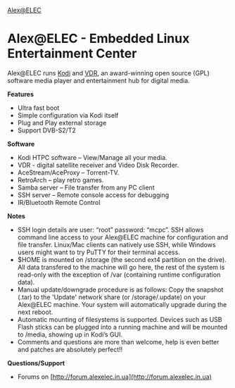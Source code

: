[Alex@ELEC](http://www.alexelec.in.ua)

# Alex@ELEC - Embedded Linux Entertainment Center

Alex@ELEC runs [Kodi](https://matricom.net/kodi/) and [VDR](http://www.tvdr.de), an award-winning open source (GPL)
software media player and entertainment hub for digital media.

**Features**

* Ultra fast boot
* Simple configuration via Kodi itself
* Plug and Play external storage
* Support DVB-S2/T2

**Software**

* Kodi HTPC software – View/Manage all your media.
* VDR - digital satellite receiver and Video Disk Recorder.
* AceStream/AceProxy – Torrent-TV.
* RetroArch – play retro games.
* Samba server – File transfer from any PC client
* SSH server – Remote console access for debugging
* IR/Bluetooth Remote Control

**Notes**

* SSH login details are user: “root” password: “mcpc”.
  SSH allows command line access to your Alex@ELEC machine for configuration
  and file transfer. Linux/Mac clients can natively use SSH, while Windows
  users might want to try PuTTY for their terminal access.
* $HOME is mounted on /storage (the second ext4 partition on the drive). 
  All data transfered to the machine will go here, the rest of the system is
  read-only with the exception of /var (containing runtime configuration data).
* Manual update/downgrade procedure is as follows:
  Copy the snapshot (.tar) to the 'Update' network share (or /storage/.update) on
  your Alex@ELEC machine. Your system will automatically upgrade during the 
  next reboot.
* Automatic mounting of filesystems is supported. Devices such as USB Flash 
  sticks can be plugged into a running machine and will be mounted to /media,
  showing up in Kodi’s GUI.
* Comments and questions are more than welcome, help is even better and patches 
  are absolutely perfect!!

**Questions/Support**

* Forums on [http://forum.alexelec.in.ua](http://forum.alexelec.in.ua)

